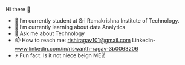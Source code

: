 Hi there 👋
- 🔭 I’m currently student at Sri Ramakrishna Institute of Technology.
- 🌱 I’m currently learning about data Analytics
- 💬 Ask me about Technology
- 📫 How to reach me: rishiragav101@gmail.com  Linkedin-www.linkedin.com/in/riswanth-ragav-3b0063206
- ⚡ Fun fact: Is it not niece beign ME✌️


